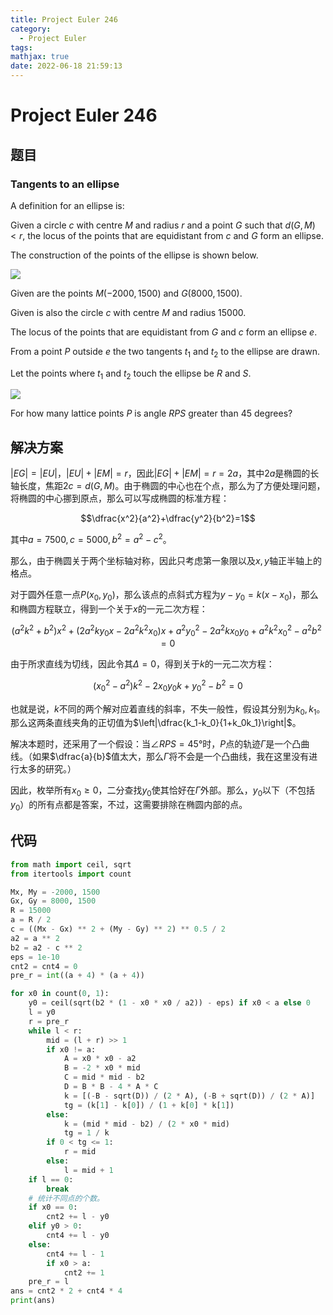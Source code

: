 ```yaml
---
title: Project Euler 246
category:
  - Project Euler
tags:
mathjax: true
date: 2022-06-18 21:59:13
---
```


<escape><!-- more --></escape>

# Project Euler 246

## 题目

### Tangents to an ellipse

A definition for an ellipse is:

Given a circle $c$ with centre $M$ and radius $r$ and a point $G$ such that $d(G,M)<r$, the locus of the points that are equidistant from $c$ and $G$ form an ellipse.

The construction of the points of the ellipse is shown below.

![](../images/p246_anim.gif)

Given are the points $M(-2000,1500)$ and $G(8000,1500)$.

Given is also the circle $c$ with centre $M$ and radius $15000$.

The locus of the points that are equidistant from $G$ and $c$ form an ellipse $e$.

From a point $P$ outside $e$ the two tangents $t_1$ and $t_2$ to the ellipse are drawn.

Let the points where $t_1$ and $t_2$ touch the ellipse be $R$ and $S$.

![](../images/p246_ellipse.gif)

For how many lattice points $P$ is angle $RPS$ greater than $45$ degrees?

## 解决方案

$|EG|=|EU|$，$|EU|+|EM|=r$，因此$|EG|+|EM|=r=2a$，其中$2a$是椭圆的长轴长度，焦距$2c=d(G,M)$。由于椭圆的中心也在个点，那么为了方便处理问题，将椭圆的中心挪到原点，那么可以写成椭圆的标准方程：

$$\dfrac{x^2}{a^2}+\dfrac{y^2}{b^2}=1$$

其中$a=7500,c=5000,b^2=a^2-c^2$。

那么，由于椭圆关于两个坐标轴对称，因此只考虑第一象限以及$x,y$轴正半轴上的格点。

对于圆外任意一点$P(x_0,y_0)$，那么该点的点斜式方程为$y-y_0=k(x-x_0)$，那么和椭圆方程联立，得到一个关于$x$的一元二次方程：

$$(a^2k^2+b^2)x^2+(2a^2ky_0x-2a^2k^2x_0)x+a^2y_0^2-2a^2kx_0y_0+a^2k^2x_0^2-a^2b^2=0$$

由于所求直线为切线，因此令其$\Delta=0$，得到关于$k$的一元二次方程：

$$(x_0^2 - a^2)k^2-2x_0y_0k+y_0^2-b^2=0$$

也就是说，$k$不同的两个解对应着直线的斜率，不失一般性，假设其分别为$k_0,k_1$。那么这两条直线夹角的正切值为$\left|\dfrac{k_1-k_0}{1+k_0k_1}\right|$。

解决本题时，还采用了一个假设：当$\angle RPS=45°$时，$P$点的轨迹$\Gamma$是一个凸曲线。（如果$\dfrac{a}{b}$值太大，那么$\Gamma$将不会是一个凸曲线，我在这里没有进行太多的研究。）

因此，枚举所有$x_0\ge0$，二分查找$y_0$使其恰好在$\Gamma$外部。那么，$y_0$以下（不包括$y_0$）的所有点都是答案，不过，这需要排除在椭圆内部的点。

## 代码

```py
from math import ceil, sqrt
from itertools import count

Mx, My = -2000, 1500
Gx, Gy = 8000, 1500
R = 15000
a = R / 2
c = ((Mx - Gx) ** 2 + (My - Gy) ** 2) ** 0.5 / 2
a2 = a ** 2
b2 = a2 - c ** 2
eps = 1e-10
cnt2 = cnt4 = 0
pre_r = int((a + 4) * (a + 4))

for x0 in count(0, 1):
    y0 = ceil(sqrt(b2 * (1 - x0 * x0 / a2)) - eps) if x0 < a else 0
    l = y0
    r = pre_r
    while l < r:
        mid = (l + r) >> 1
        if x0 != a:
            A = x0 * x0 - a2
            B = -2 * x0 * mid
            C = mid * mid - b2
            D = B * B - 4 * A * C
            k = [(-B - sqrt(D)) / (2 * A), (-B + sqrt(D)) / (2 * A)]
            tg = (k[1] - k[0]) / (1 + k[0] * k[1])
        else:
            k = (mid * mid - b2) / (2 * x0 * mid)
            tg = 1 / k
        if 0 < tg <= 1:
            r = mid
        else:
            l = mid + 1
    if l == 0:
        break
    # 统计不同点的个数。
    if x0 == 0:
        cnt2 += l - y0
    elif y0 > 0:
        cnt4 += l - y0
    else:
        cnt4 += l - 1
        if x0 > a:
            cnt2 += 1
    pre_r = l
ans = cnt2 * 2 + cnt4 * 4
print(ans)

```
